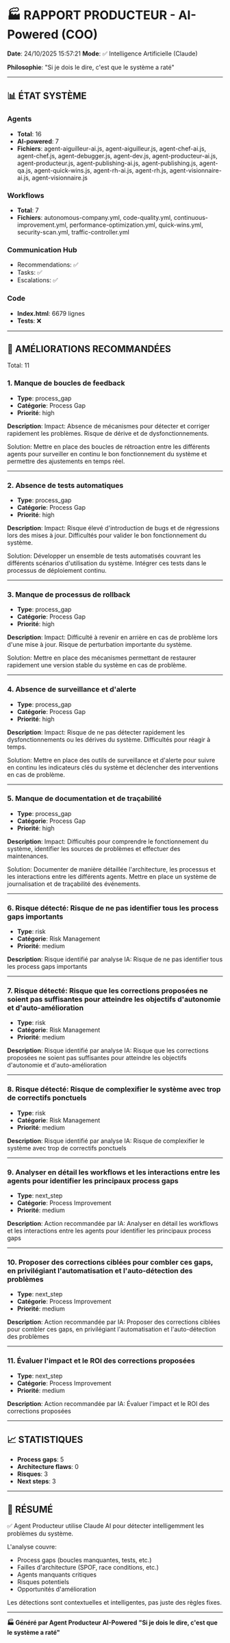 # 🏭 RAPPORT PRODUCTEUR - AI-Powered (COO)

**Date**: 24/10/2025 15:57:21
**Mode**: ✅ Intelligence Artificielle (Claude)

**Philosophie**: "Si je dois le dire, c'est que le système a raté"

---

## 📊 ÉTAT SYSTÈME

### Agents
- **Total**: 16
- **AI-powered**: 7
- **Fichiers**: agent-aiguilleur-ai.js, agent-aiguilleur.js, agent-chef-ai.js, agent-chef.js, agent-debugger.js, agent-dev.js, agent-producteur-ai.js, agent-producteur.js, agent-publishing-ai.js, agent-publishing.js, agent-qa.js, agent-quick-wins.js, agent-rh-ai.js, agent-rh.js, agent-visionnaire-ai.js, agent-visionnaire.js

### Workflows
- **Total**: 7
- **Fichiers**: autonomous-company.yml, code-quality.yml, continuous-improvement.yml, performance-optimization.yml, quick-wins.yml, security-scan.yml, traffic-controller.yml

### Communication Hub
- Recommendations: ✅
- Tasks: ✅
- Escalations: ✅

### Code
- **Index.html**: 6679 lignes
- **Tests**: ❌

---

## 🔧 AMÉLIORATIONS RECOMMANDÉES

Total: 11


### 1. Manque de boucles de feedback

- **Type**: process_gap
- **Catégorie**: Process Gap
- **Priorité**: high

**Description**:
Impact: Absence de mécanismes pour détecter et corriger rapidement les problèmes. Risque de dérive et de dysfonctionnements.

Solution: Mettre en place des boucles de rétroaction entre les différents agents pour surveiller en continu le bon fonctionnement du système et permettre des ajustements en temps réel.

---

### 2. Absence de tests automatiques

- **Type**: process_gap
- **Catégorie**: Process Gap
- **Priorité**: high

**Description**:
Impact: Risque élevé d'introduction de bugs et de régressions lors des mises à jour. Difficultés pour valider le bon fonctionnement du système.

Solution: Développer un ensemble de tests automatisés couvrant les différents scénarios d'utilisation du système. Intégrer ces tests dans le processus de déploiement continu.

---

### 3. Manque de processus de rollback

- **Type**: process_gap
- **Catégorie**: Process Gap
- **Priorité**: high

**Description**:
Impact: Difficulté à revenir en arrière en cas de problème lors d'une mise à jour. Risque de perturbation importante du système.

Solution: Mettre en place des mécanismes permettant de restaurer rapidement une version stable du système en cas de problème.

---

### 4. Absence de surveillance et d'alerte

- **Type**: process_gap
- **Catégorie**: Process Gap
- **Priorité**: high

**Description**:
Impact: Risque de ne pas détecter rapidement les dysfonctionnements ou les dérives du système. Difficultés pour réagir à temps.

Solution: Mettre en place des outils de surveillance et d'alerte pour suivre en continu les indicateurs clés du système et déclencher des interventions en cas de problème.

---

### 5. Manque de documentation et de traçabilité

- **Type**: process_gap
- **Catégorie**: Process Gap
- **Priorité**: high

**Description**:
Impact: Difficultés pour comprendre le fonctionnement du système, identifier les sources de problèmes et effectuer des maintenances.

Solution: Documenter de manière détaillée l'architecture, les processus et les interactions entre les différents agents. Mettre en place un système de journalisation et de traçabilité des événements.

---

### 6. Risque détecté: Risque de ne pas identifier tous les process gaps importants

- **Type**: risk
- **Catégorie**: Risk Management
- **Priorité**: medium

**Description**:
Risque identifié par analyse IA: Risque de ne pas identifier tous les process gaps importants

---

### 7. Risque détecté: Risque que les corrections proposées ne soient pas suffisantes pour atteindre les objectifs d'autonomie et d'auto-amélioration

- **Type**: risk
- **Catégorie**: Risk Management
- **Priorité**: medium

**Description**:
Risque identifié par analyse IA: Risque que les corrections proposées ne soient pas suffisantes pour atteindre les objectifs d'autonomie et d'auto-amélioration

---

### 8. Risque détecté: Risque de complexifier le système avec trop de correctifs ponctuels

- **Type**: risk
- **Catégorie**: Risk Management
- **Priorité**: medium

**Description**:
Risque identifié par analyse IA: Risque de complexifier le système avec trop de correctifs ponctuels

---

### 9. Analyser en détail les workflows et les interactions entre les agents pour identifier les principaux process gaps

- **Type**: next_step
- **Catégorie**: Process Improvement
- **Priorité**: medium

**Description**:
Action recommandée par IA: Analyser en détail les workflows et les interactions entre les agents pour identifier les principaux process gaps

---

### 10. Proposer des corrections ciblées pour combler ces gaps, en privilégiant l'automatisation et l'auto-détection des problèmes

- **Type**: next_step
- **Catégorie**: Process Improvement
- **Priorité**: medium

**Description**:
Action recommandée par IA: Proposer des corrections ciblées pour combler ces gaps, en privilégiant l'automatisation et l'auto-détection des problèmes

---

### 11. Évaluer l'impact et le ROI des corrections proposées

- **Type**: next_step
- **Catégorie**: Process Improvement
- **Priorité**: medium

**Description**:
Action recommandée par IA: Évaluer l'impact et le ROI des corrections proposées




---

## 📈 STATISTIQUES

- **Process gaps**: 5
- **Architecture flaws**: 0
- **Risques**: 3
- **Next steps**: 3

---

## 🎯 RÉSUMÉ

✅ Agent Producteur utilise Claude AI pour détecter intelligemment les problèmes du système.

L'analyse couvre:
- Process gaps (boucles manquantes, tests, etc.)
- Failles d'architecture (SPOF, race conditions, etc.)
- Agents manquants critiques
- Risques potentiels
- Opportunités d'amélioration

Les détections sont contextuelles et intelligentes, pas juste des règles fixes.

---

**🏭 Généré par Agent Producteur AI-Powered**
**"Si je dois le dire, c'est que le système a raté"**
